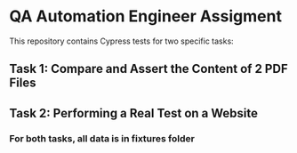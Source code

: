 # QA Automation Engineer Assigment

This repository contains Cypress tests for two specific tasks:

## Task 1: Compare and Assert the Content of 2 PDF Files
## Task 2: Performing a Real Test on a Website

### For both tasks, all data is in fixtures folder 
